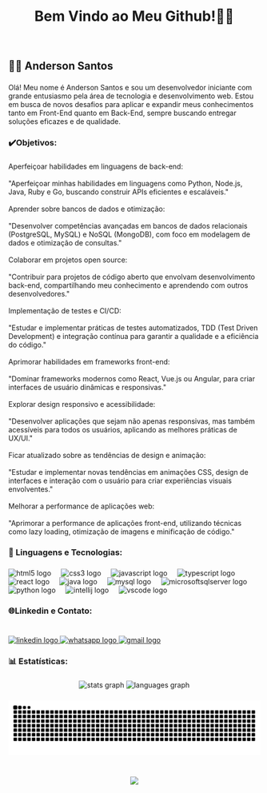 <h1 align="center">Bem Vindo ao Meu Github!👋😃</h1>

###

<br clear="both">

<h2 align="left">👨‍💻 Anderson Santos</h2>

###

<p align="left">Olá! Meu nome é Anderson Santos e sou um desenvolvedor iniciante com grande entusiasmo pela área de tecnologia e desenvolvimento web. Estou em busca de novos desafios para aplicar e expandir meus conhecimentos tanto em Front-End quanto em Back-End, sempre buscando entregar soluções eficazes e de qualidade.</p>

###

<h3 align="left">✔️Objetivos:</h3>

###

<p align="left">Aperfeiçoar habilidades em linguagens de back-end:<br><br>"Aperfeiçoar minhas habilidades em linguagens como Python, Node.js, Java, Ruby e Go, buscando construir APIs eficientes e escaláveis."<br><br>Aprender sobre bancos de dados e otimização:<br><br>"Desenvolver competências avançadas em bancos de dados relacionais (PostgreSQL, MySQL) e NoSQL (MongoDB), com foco em modelagem de dados e otimização de consultas."<br><br>Colaborar em projetos open source:<br><br>"Contribuir para projetos de código aberto que envolvam desenvolvimento back-end, compartilhando meu conhecimento e aprendendo com outros desenvolvedores."<br><br>Implementação de testes e CI/CD:<br><br>"Estudar e implementar práticas de testes automatizados, TDD (Test Driven Development) e integração contínua para garantir a qualidade e a eficiência do código."<br><br>Aprimorar habilidades em frameworks front-end:<br><br>"Dominar frameworks modernos como React, Vue.js ou Angular, para criar interfaces de usuário dinâmicas e responsivas."<br><br>Explorar design responsivo e acessibilidade:<br><br>"Desenvolver aplicações que sejam não apenas responsivas, mas também acessíveis para todos os usuários, aplicando as melhores práticas de UX/UI."<br><br>Ficar atualizado sobre as tendências de design e animação:<br><br>"Estudar e implementar novas tendências em animações CSS, design de interfaces e interação com o usuário para criar experiências visuais envolventes."<br><br>Melhorar a performance de aplicações web:<br><br>"Aprimorar a performance de aplicações front-end, utilizando técnicas como lazy loading, otimização de imagens e minificação de código."</p>

###

<h3 align="left">🤖 Linguagens e Tecnologias:</h3>

###

<div align="left">
  <img src="https://cdn.jsdelivr.net/gh/devicons/devicon/icons/html5/html5-original.svg" height="40" alt="html5 logo"  />
  <img width="12" />
  <img src="https://cdn.jsdelivr.net/gh/devicons/devicon/icons/css3/css3-original.svg" height="40" alt="css3 logo"  />
  <img width="12" />
  <img src="https://cdn.jsdelivr.net/gh/devicons/devicon/icons/javascript/javascript-original.svg" height="40" alt="javascript logo"  />
  <img width="12" />
  <img src="https://cdn.jsdelivr.net/gh/devicons/devicon/icons/typescript/typescript-original.svg" height="40" alt="typescript logo"  />
  <img width="12" />
  <img src="https://cdn.jsdelivr.net/gh/devicons/devicon/icons/react/react-original.svg" height="40" alt="react logo"  />
  <img width="12" />
  <img src="https://cdn.jsdelivr.net/gh/devicons/devicon/icons/java/java-original.svg" height="40" alt="java logo"  />
  <img width="12" />
  <img src="https://cdn.jsdelivr.net/gh/devicons/devicon/icons/mysql/mysql-original.svg" height="40" alt="mysql logo"  />
  <img width="12" />
  <img src="https://cdn.jsdelivr.net/gh/devicons/devicon/icons/microsoftsqlserver/microsoftsqlserver-plain.svg" height="40" alt="microsoftsqlserver logo"  />
  <img width="12" />
  <img src="https://cdn.jsdelivr.net/gh/devicons/devicon/icons/python/python-original.svg" height="40" alt="python logo"  />
  <img width="12" />
  <img src="https://cdn.jsdelivr.net/gh/devicons/devicon/icons/intellij/intellij-original.svg" height="40" alt="intellij logo"  />
  <img width="12" />
  <img src="https://cdn.jsdelivr.net/gh/devicons/devicon/icons/vscode/vscode-original.svg" height="40" alt="vscode logo"  />
</div>

###

<h3 align="left">🌐Linkedin e Contato:</h3>

###

<br clear="both">

<div align="left">
  <a href="https://www.linkedin.com/in/anderssantos/" target="_blank">
    <img src="https://raw.githubusercontent.com/maurodesouza/profile-readme-generator/master/src/assets/icons/social/linkedin/default.svg" width="55" height="40" alt="linkedin logo"  />
  </a>
  <a href="https://api.whatsapp.com/send?phone=5519994977714&text=Tudo%20bem?%0AObrigado%20por%20entrar%20em%20contato.%0ADeixe%20sua%20mensagem%20que%20assim%20que%20poss%C3%ADvel%20estarei%20respondendo%20voc%C3%AA." target="_blank">
    <img src="https://raw.githubusercontent.com/maurodesouza/profile-readme-generator/master/src/assets/icons/social/whatsapp/default.svg" width="55" height="40" alt="whatsapp logo"  />
  </a>
  <a href="mailto:santos.anders@gmail.com?subject=Vamos+no+Conectar!!&body=Vamos+no+Conectar!!" target="_blank">
    <img src="https://raw.githubusercontent.com/maurodesouza/profile-readme-generator/master/src/assets/icons/social/gmail/default.svg" width="55" height="40" alt="gmail logo"  />
  </a>
</div>

###

<h3 align="left">📊 Estatísticas:</h3>

###

<div align="center">
  <img src="https://github-readme-stats.vercel.app/api?username=santos-anderson&hide_title=false&hide_rank=false&show_icons=true&include_all_commits=true&count_private=true&disable_animations=false&theme=dracula&locale=en&hide_border=false&order=1" height="150" alt="stats graph"  />
  <img src="https://github-readme-stats.vercel.app/api/top-langs?username=santos-anderson&locale=pt-br&hide_title=true&layout=compact&card_width=320&langs_count=5&theme=react&hide_border=true&order=2" height="130" alt="languages graph"  />
</div>

###

<img src="https://raw.githubusercontent.com/santos-anderson/santos-anderson/output/snake.svg" alt="Snake animation" />

###

<br clear="both">

<div align="center">
  <img src="https://visitor-badge.laobi.icu/badge?page_id=santos-anderson.santos-anderson&left_color=darkolivegreen&right_color=antiquewhite"  />
</div>

###


